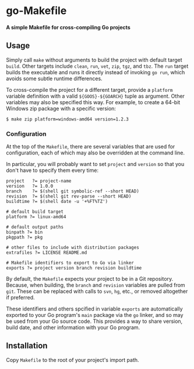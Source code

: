 # go-Makefile
#### A simple Makefile for cross-compiling Go projects

## Usage

Simply call `make` without arguments to build the project with default target `build`. Other targets include `clean`, `run`, `vet`, `zip`, `tgz`, and `tbz`. The `run` target builds the executable and runs it directly instead of invoking `go run`, which avoids some subtle runtime differences.

To cross-compile the project for a different target, provide a `platform` variable definition with a valid `${GOOS}-${GOARCH}` tuple as argument. Other variables may also be specified this way. For example, to create a 64-bit Windows zip package with a specific version:

```
$ make zip platform=windows-amd64 version=1.2.3
```

### Configuration

At the top of the `Makefile`, there are several variables that are used for configuration, each of which may also be overridden at the command line.

In particular, you will probably want to set `project` and `version` so that you don't have to specify them every time:

```make
project   ?= project-name
version   ?= 1.0.0
branch    ?= $(shell git symbolic-ref --short HEAD)
revision  ?= $(shell git rev-parse --short HEAD)
buildtime ?= $(shell date -u '+%FT%TZ')

# default build target
platform ?= linux-amd64

# default output paths
binpath ?= bin
pkgpath ?= pkg

# other files to include with distribution packages
extrafiles ?= LICENSE README.md

# Makefile identifiers to export to Go via linker
exports ?= project version branch revision buildtime
```

By default, the `Makefile` expects your project to be in a Git repository. Because, when building, the `branch` and `revision` variables are pulled from `git`. These can be replaced with calls to `svn`, `hg`, etc., or removed altogether if preferred.

These identifiers and others spcified in variable `exports` are automatically exported to your Go program's `main` package via the `go` linker, and so may be used from your Go source code. This provides a way to share version, build date, and other information with your Go program.



## Installation

Copy `Makefile` to the root of your project's import path.

